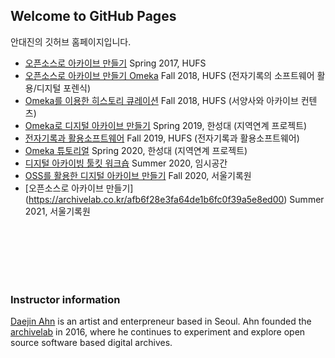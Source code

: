 ## Welcome to GitHub Pages

안대진의 깃허브 홈페이지입니다.
- [오픈소스로 아카이브 만들기](https://ahhn.github.io/oss)  Spring 2017, HUFS
- [오픈소스로 아카이브 만들기 Omeka](https://ahhn.github.io/2018Omeka)  Fall 2018, HUFS (전자기록의 소프트웨어 활용/디지털 포렌식)
- [Omeka를 이용한 히스토리 큐레이션](https://ahhn.github.io/2018Omeka2)  Fall 2018, HUFS (서양사와 아카이브 컨텐츠)
- [Omeka로 디지털 아카이브 만들기](https://ahhn.github.io/2019Omeka)  Spring 2019, 한성대 (지역연계 프로젝트)
- [전자기록과 활용소프트웨어](https://ahhn.github.io/2019oss)  Fall 2019, HUFS (전자기록과 활용소프트웨어)
- [Omeka 튜토리얼](https://ahhn.github.io/2020oss)  Spring 2020, 한성대 (지역연계 프로젝트)
- [디지털 아카이빙 툴킷 워크숍](https://ahhn.github.io/2020imsi)  Summer 2020, 임시공간
- [OSS를 활용한 디지털 아카이브 만들기](https://ahhn.github.io/2020seoul)  Fall 2020, 서울기록원
- [오픈소스로 아카이브 만들기] (https://archivelab.co.kr/afb6f28e3fa64de1b6fc0f39a5e8ed00) Summer 2021, 서울기록원





<br><br><br><br><br>

### Instructor information
 
[Daejin Ahn](https://www.instagram.com/djahhn/) is an artist and enterpreneur based in Seoul. Ahn founded the [archivelab](http://archivelab.co.kr) in 2016, where he continues to experiment and explore open source software based digital archives.
